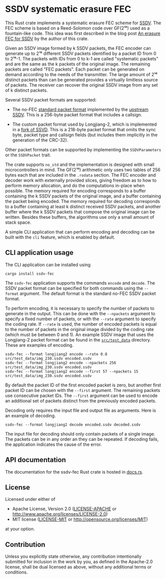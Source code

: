 # SSDV systematic erasure FEC

This Rust crate implements a systematic erasure FEC scheme for
[SSDV](https://github.com/fsphil/ssdv). The FEC scheme is based on a
Reed-Solomon code over GF(2¹⁶) used as a fountain-like code. This idea was first
described in the blog post
[An erasure FEC for SSDV](https://destevez.net/2023/05/an-erasure-fec-for-ssdv/)
by the author of this crate.

Given an SSDV image formed by k SSDV packets, the FEC encoder can generate up to
2¹⁶ different SSDV packets identified by a packet ID from 0 to 2¹⁶-1. The
packets with IDs from 0 to k-1 are called "systematic packets" and are the
same as the k packets of the original image. The remaining packets are called
"FEC packets". Each packet can be generated on demand according to the needs of
the transmitter. The large amount of 2¹⁶ distinct packets than can be generated
provides a virtually limitless source of packets. The receiver can recover the
original SSDV image from any set of k distinct packets.

Several SSDV packet formats are supported:

- The no-FEC
  [standard packet format](https://ukhas.org.uk/doku.php?id=guides:ssdv#packet_format)
  implemented by the
  [upstream SSDV](https://github.com/fsphil/ssdv). This is a 256-byte packet format
  that includes a callsign.

- The custom packet format used by Longjiang-2, which is implemented in a
  [fork of SSVD](https://github.com/daniestevez/ssdv). This is a 218-byte packet
  format that omits the sync byte, packet type and callsign fields (but includes
  them implicitly in the generation of the CRC-32).

Other packet formats can be supported by implementing the `SSDVParameters` or
the `SSDVPacket` trait.

The crate supports `no_std` and the implementation is designed with small
microcontrollers in mind. The GF(2¹⁶) arithmetic only uses two tables of 256
bytes each that are included in the `.rodata` section. The FEC encoder and
decoder work with externally provided slices, giving freedom as to how to
perform memory allocation, and do the computations in-place when possible. The
memory required for encoding corresponds to a buffer containing the k SSDV
packets of the original image, and a buffer containing the packet being
encoded. The memory required for decoding corresponds to a buffer containing at
least k distinct received SSDV packets, and another buffer where the k SSDV
packets that compose the original image can be written. Besides these buffers,
the algorithms use only a small amount of stack space.

A simple CLI application that can perform encoding and decoding can be built
with the `cli` feature, which is enabled by default.

## CLI application usage

The CLI application can be installed using

```
cargo install ssdv-fec
```

The `ssdv-fec` application supports the commands `encode` and `decode`.  The
SSDV packet format can be specified for both commands using the `--format`
argument. The default format is the standard no-FEC SSDV packet format.

To perform encoding, it is necessary to specify the number of packets to
generate in the output. This can be done with the `--npackets` argument to
specify a fixed number of packets, or with the `--rate` argument to specify the
coding rate. If `--rate` is used, the number of encoded packets is equal to the
number of packets in the original image divided by the coding rate (which must
be between 0 and 1). An example SSDV image that uses the Longjiang-2 packet
format can be found in the [`src/test_data`](src/test_data) directory. These are
examples of encoding.

```
ssdv-fec --format longjiang2 encode --rate 0.8 src/test_data/img_230.ssdv encoded.ssdv
ssdv-fec --format longjiang2 encode --npackets 256 src/test_data/img_230.ssdv encoded.ssdv
ssdv-fec --format longjiang2 encode --first 57 --npackets 15 src/test_data/img_230.ssdv encoded.ssdv
```

By default the packet ID of the first encoded packet is zero, but another first
packet ID can be chosen with the `--first` argument. The remaining packets use
consecutive packet IDs. The `--first` argument can be used to encode an
additional set of packets distinct from the previously encoded packets.

Decoding only requires the input file and output file as arguments. Here is an
example of decoding.

```
ssdv-fec --format longjiang2 decode encoded.ssdv decoded.ssdv
```

The input file for decoding should only contain packets of a single image. The
packets can be in any order an they can be repeated. If decoding fails, the
application indicates the cause of the error.

## API documentation

The documentation for the ssdv-fec Rust crate is hosted in
[docs.rs](https://docs.rs/ssdv-fec/).

## License

Licensed under either of

 * Apache License, Version 2.0
   ([LICENSE-APACHE](LICENSE-APACHE) or http://www.apache.org/licenses/LICENSE-2.0)
 * MIT license
   ([LICENSE-MIT](LICENSE-MIT) or http://opensource.org/licenses/MIT)

at your option.

## Contribution

Unless you explicitly state otherwise, any contribution intentionally submitted
for inclusion in the work by you, as defined in the Apache-2.0 license, shall be
dual licensed as above, without any additional terms or conditions.
